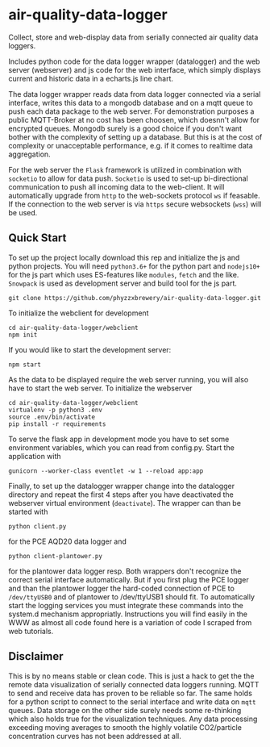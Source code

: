 # air-quality-data-logger
Collect, store and web-display data from serially connected air quality data loggers.

Includes python code for the data logger wrapper (datalogger) and the web server (webserver) and js code for the web interface, which simply displays current and historic data in a echarts.js line chart. 

The data logger wrapper reads data from data logger connected via a serial interface, writes this data to a mongodb database and on a mqtt queue to push each data package to the web server. For demonstration purposes a public MQTT-Broker at no cost has been choosen, which doesnn't allow for encrypted queues. Mongodb surely is a good choice if you don't want bother with the complexity of setting up a database. But this is at the cost of complexity or unacceptable performance, e.g. if it comes to realtime data aggregation. 

For the web server the ```Flask``` framework is utilized in combination with ```socketio``` to allow for data push. ```Socketio``` is used to set-up bi-directional communication to push all incoming data to the web-client. It will automatically upgrade from ```http``` to the web-sockets protocol ```ws``` if feasable. If the connection to the web server is via `https` secure websockets (`wss`) will be used.
## Quick Start
To set up the project locally download this rep and initialize the js and python projects. You will need `python3.6+` for the python part and `nodejs10+` for the js part which uses ES-features like `modules`, `fetch` and the like. `Snowpack` is used as development server and build tool for the js part.

    git clone https://github.com/phyzzxbrewery/air-quality-data-logger.git
    
To initialize the webclient for development


    cd air-quality-data-logger/webclient    
    npm init

If you would like to start the development server:

    npm start

As the data to be displayed require the web server running, you will also have to start the web server. To initialize the webserver

    cd air-quality-data-logger/webclient
    virtualenv -p python3 .env
    source .env/bin/activate
    pip install -r requirements
    
To serve the flask app in development mode you have to set some environment variables, which you can read from config.py. Start the application with

    gunicorn --worker-class eventlet -w 1 --reload app:app
    
Finally, to set up the datalogger wrapper change into the datalogger directory and repeat the first 4 steps after you have deactivated the webserver virtual environment (`deactivate`). The wrapper can than be started with

    python client.py
    
for the PCE AQD20 data logger and

    python client-plantower.py
    
for the plantower data logger resp.
Both wrappers don't recognize the correct serial interface automatically. But if you first plug the PCE logger and than the plantower logger the hard-coded connection of PCE to ```/dev/ttyUSB0``` and of plantower to /dev/ttyUSB1 should fit. To automatically start the logging services you must integrate these commands into the system.d mechanism appropriatly. Instructions you will find easily in the WWW as almost all code found here is a variation of code I scraped from web tutorials.
## Disclaimer
This is by no means stable or clean code. This is just a hack to get the the remote data visualization of serially connected data loggers running. MQTT to send and receive data has proven to be reliable so far. The same holds for a python script to connect to the serial interface and write data on `mqtt` queues. Data storage on the other side surely needs some re-thinking which also holds true for the visualization techniques. Any data processing exceeding moving averages to smooth the highly volatile CO2/particle concentration curves has not been addressed at all. 

